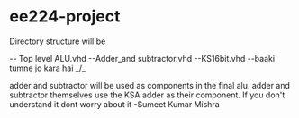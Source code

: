 # ee224-project

Directory structure will be

\-- Top level ALU.vhd
   \--Adder_and subtractor.vhd
   \--KS16bit.vhd
   \--baaki tumne jo kara hai _/\_
   
 adder and subtractor will be used as components in the final alu. adder and subtractor themselves use the KSA adder as their component. If you don't understand it dont worry about it -Sumeet Kumar Mishra
